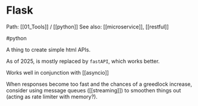 # Flask

Path: [[01_Tools]] / [[python]]
See also: [[microservice]], [[restful]]

#python


A thing to create simple html APIs.

As of 2025, is mostly replaced by `fastAPI`, which works better.

Works well in conjunction with [[asyncio]]

When responses become too fast and the chances of a greedlock increase, consider using message queues ([[streaming]]) to smoothen things out (acting as rate limiter with memory?).